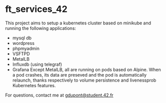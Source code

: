 # ft_services_42

This project aims to setup a kubernetes cluster based on minikube and running the following applications:
- mysql db
- wordpress
- phpmyadmin
- VSFTPD
- MetalLB
- Influxdb (using telegraf)
- Grafana
Except MetalLB, all are running on pods based on Alpine. When a pod crashes, its data are preseved and the pod is automatically relaunch, 
thanks respectively to volume persistence and livenessprob Kubernetes features.

For questions, contact me at gdupont@student.42.fr
